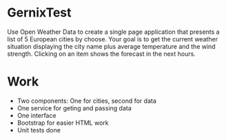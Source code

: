# GernixTest

Use Open Weather Data to create a single page application that presents a list of 5 European cities by choose. Your goal is to get the current weather situation displaying the city name plus average temperature and the wind strength. Clicking on an item shows the forecast in the next hours.

# Work

- Two components: One for cities, second for data
- One service for geting and passing data
- One interface
- Bootstrap for easier HTML work 
- Unit tests done

